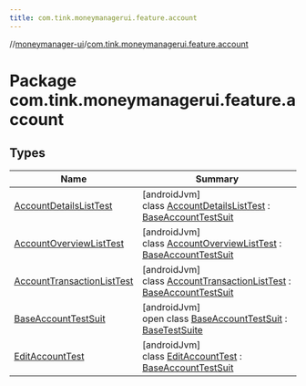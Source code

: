 ```yaml
---
title: com.tink.moneymanagerui.feature.account
---
```

//[moneymanager-ui](../../index.html)/[com.tink.moneymanagerui.feature.account](index.html)



# Package com.tink.moneymanagerui.feature.account



## Types


| Name | Summary |
|---|---|
| [AccountDetailsListTest](-account-details-list-test/index.html) | [androidJvm]<br>class [AccountDetailsListTest](-account-details-list-test/index.html) : [BaseAccountTestSuit](-base-account-test-suit/index.html) |
| [AccountOverviewListTest](-account-overview-list-test/index.html) | [androidJvm]<br>class [AccountOverviewListTest](-account-overview-list-test/index.html) : [BaseAccountTestSuit](-base-account-test-suit/index.html) |
| [AccountTransactionListTest](-account-transaction-list-test/index.html) | [androidJvm]<br>class [AccountTransactionListTest](-account-transaction-list-test/index.html) : [BaseAccountTestSuit](-base-account-test-suit/index.html) |
| [BaseAccountTestSuit](-base-account-test-suit/index.html) | [androidJvm]<br>open class [BaseAccountTestSuit](-base-account-test-suit/index.html) : [BaseTestSuite](../com.tink.moneymanagerui/-base-test-suite/index.html) |
| [EditAccountTest](-edit-account-test/index.html) | [androidJvm]<br>class [EditAccountTest](-edit-account-test/index.html) : [BaseAccountTestSuit](-base-account-test-suit/index.html) |

